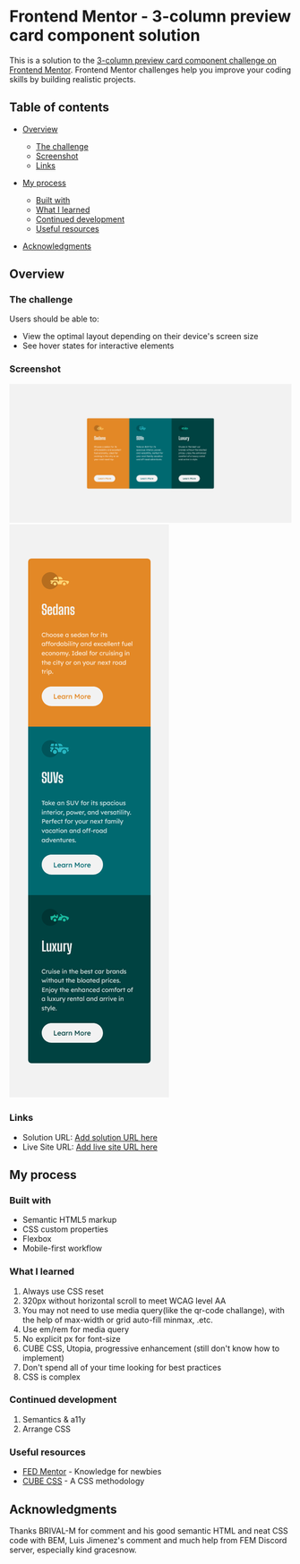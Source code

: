 # Frontend Mentor - 3-column preview card component solution

This is a solution to the [3-column preview card component challenge on Frontend Mentor](https://www.frontendmentor.io/challenges/3column-preview-card-component-pH92eAR2-). Frontend Mentor challenges help you improve your coding skills by building realistic projects. 

## Table of contents

- [Overview](#overview)
  - [The challenge](#the-challenge)
  - [Screenshot](#screenshot)
  - [Links](#links)
- [My process](#my-process)
  - [Built with](#built-with)
  - [What I learned](#what-i-learned)
  - [Continued development](#continued-development)
  - [Useful resources](#useful-resources)

- [Acknowledgments](#acknowledgments)


## Overview

### The challenge

Users should be able to:

- View the optimal layout depending on their device's screen size
- See hover states for interactive elements

### Screenshot

![](./desktop.png)
![](./mobile.png)


### Links

- Solution URL: [Add solution URL here](https://your-solution-url.com)
- Live Site URL: [Add live site URL here](https://your-live-site-url.com)

## My process

### Built with

- Semantic HTML5 markup
- CSS custom properties
- Flexbox
- Mobile-first workflow

### What I learned

1. Always use CSS reset
2. 320px without horizontal scroll to meet WCAG level AA
3. You may not need to use media query(like the qr-code challange), with the help of max-width or grid auto-fill minmax, .etc.  
2. Use em/rem for media query
3. No explicit px for font-size
4. CUBE CSS, Utopia, progressive enhancement (still don't know how to implement)
8. Don't spend all of your time looking for best practices
4. CSS is complex

### Continued development

1. Semantics & a11y
2. Arrange CSS

### Useful resources

- [FED Mentor](https://fedmentor.dev/) -  Knowledge for newbies
- [CUBE CSS](https://cube.fyi/) - A CSS methodology


## Acknowledgments

Thanks BRIVAL-M for comment and his good semantic HTML and neat CSS code with BEM, 
Luis Jimenez's comment and much help from FEM Discord server, especially kind gracesnow.


